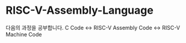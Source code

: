 # RISC-V-Assembly-Language
다음의 과정을 공부합니다. C Code &lt;-> RISC-V Assembly Code &lt;-> RISC-V Machine Code
